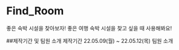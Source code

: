 # Find_Room
좋은 숙박 시설을 찾아보자!
좋은 여행 숙박 시설을 찾고 싶을 때 사용해봐요!

##제작기간 및 팀원 소개
제작기간 
22.05.09(월) ~ 22.05.12(목)
팀원 소개
